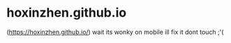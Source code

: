 # hoxinzhen.github.io
(https://hoxinzhen.github.io/)
wait its wonky on mobile ill fix it dont touch ;'(
